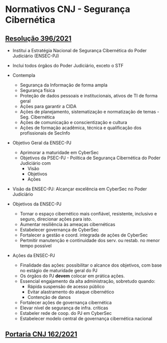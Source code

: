 # Normativos CNJ - Segurança Cibernética

## [Resolução 396/2021](https://atos.cnj.jus.br/files/original12260820210924614dc3e072cca.pdf)
- Institui a Estratégia Nacional de Segurança Cibernética do Poder Judiciário (ENSEC-PJ)
- Inclui todos órgãos do Poder Judiciário, exceto o STF
- Contempla  <!-- fold -->
    - Segurança da Informação de forma ampla
    - Segurança física
    - Proteção de dados pessoais e institucionais, ativos de TI de forma geral
    - Ações para garantir a CIDA
    - Ações de planejamento, sistematização e normatização de temas - Seg. Cibernética
    - Ações de comunicação e conscientização e cultura
    - Ações de formação acadêmica, técnica e qualificação dos profissionais de SecInfo
- Objetivo Geral da ENSEC-PJ  <!-- fold -->
  - Aprimorar a maturidade em CyberSec
  - Objetivos da PSEC-PJ - Política de Segurança Cibernética do Poder Judiciário com
    - Visão
    - Objetivos
    - Ações

- Visão da ENSEC-PJ: Alcançar excelência em CyberSec no Poder Judiciário
- Objetivos da ENSEC-PJ <!-- fold -->
  - Tornar o espaço cibernético mais confiável, resistente, inclusivo e seguro, direcionar ações para isto.
  - Aumentar resiliência às ameaças cibernéticas
  -  Estabelecer governança de CyberSec
  -  Fortalecer a gestão e coord. integrada de ações de CyberSec
  -  Pertmitir manutenção e continuidade dos serv. ou restab. no menor tempo possível
- Ações da ENSEC-PJ <!-- fold -->
  - Finalidade das ações: possibilitar o alcance dos objetivos, com base no estágio de maturidade geral do PJ  
  - Os órgãos do PJ **devem** colocar em prática ações.
  - Essencial engajamento da alta administração, sobretudo quando:
    - Rápida suspensão de acesso público
    - Evitar alastramento do ataque cibernético
    - Contenção de danos
  - Fortalecer ações de governança cibernética
  - Elevar nível de segurança de infra. críticas
  - Estabeler rede de coop. do PJ em CyberSec
  - Estabelecer modelo central de governança cibernética nacional

## [Portaria CNJ 162/2021](https://atos.cnj.jus.br/files/original1355352021061460c75fd70e87f.pdf)